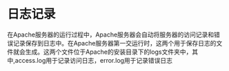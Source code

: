 # 日志记录

在Apache服务器的运行过程中，Apache服务器会自动将服务器的访问记录和错误记录保存到日志中。在Apache服务器第一交运行时，这两个用于保存日志的文件就会生成。这两个文件位于Apache的安装目录下的logs文件夹中，其中,access.log用于记录访问日志，error.log用于记录错误日志
